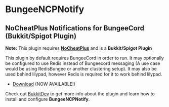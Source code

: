 # BungeeNCPNotify #
## NoCheatPlus Notifications for BungeeCord (Bukkit/Spigot Plugin) ##

**Note:** This plugin requires [**NoCheatPlus**](https://github.com/NoCheatPlus/NoCheatPlus) and is a **Bukkit/Spigot Plugin**

This plugin by default requires BungeeCord in order to run.  It may optionally be configured to use Redis instead of Bungeecord messaging (A use case would be using RedisBungee or another clustering setup).  It may also be used behind lilypad, however Redis is required for it to work behind lilypad.

- [Download](http://dev.bukkit.org/bukkit-plugins/bungeencpnotify/files/) (NOW AVAILABLE!)

Check out [BukkitDev](http://dev.bukkit.org/bukkit-plugins/bungeencpnotify/) to get more info about the plugin and learn how to install and configure **BungeeNCPNotify**.
